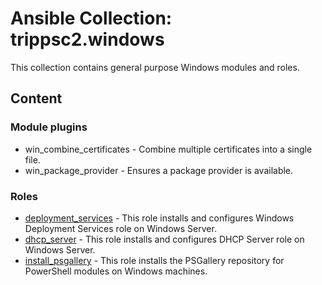 # Ansible Collection: trippsc2.windows

This collection contains general purpose Windows modules and roles.

## Content

### Module plugins

- win_combine_certificates - Combine multiple certificates into a single file.
- win_package_provider - Ensures a package provider is available.

### Roles

- [deployment_services](roles/deployment_services/README.md) - This role installs and configures Windows Deployment Services role on Windows Server.
- [dhcp_server](roles/dhcp_server/README.md) - This role installs and configures DHCP Server role on Windows Server.
- [install_psgallery](roles/install_psgallery/README.md) - This role installs the PSGallery repository for PowerShell modules on Windows machines.

